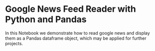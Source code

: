 # Google News Feed Reader with Python and Pandas
In this Notebook we demonstrate how to read google news and display them as a Pandas dataframe object, which may be applied for further projects.

